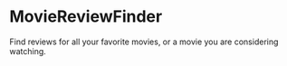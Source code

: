 # MovieReviewFinder
Find reviews for all your favorite movies, or a movie you are considering watching.
